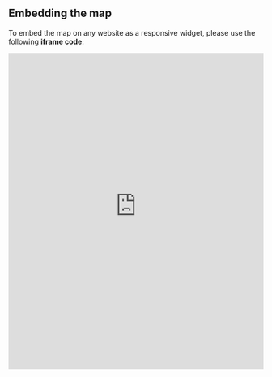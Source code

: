 ## Embedding the map

To embed the map on any website as a responsive widget, please use the following **iframe code**:

<iframe title="Euranet Map" aria-label="Map" id="euranet-map-female-employment" src="https://map-female-employment.vercel.app" scrolling="no" frameborder="0"style="width: 0; min-width: 100% !important; border: none;" height="624"></iframe><script type="text/javascript">window.addEventListener("message",e=>{if("https://map-female-employment.vercel.app"!==e.origin)return;let t=e.data;if(t.height){document.getElementById("euranet-map-female-employment").height=t.height+"px"}},!1)</script>